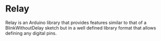 # Relay

Relay is an Arduino library that provides features similar to that of a BlinkWithoutDelay sketch but in a well defined library format that allows defining any digital pins.
